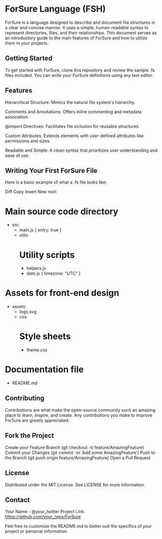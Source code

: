 # ForSure Language (FSH)

ForSure is a language designed to describe and document file structures in a clear and concise manner. It uses a simple, human-readable syntax to represent directories, files, and their relationships. This document serves as an introductory guide to the main features of ForSure and how to utilize them in your projects.

## Getting Started

To get started with ForSure, clone this repository and review the sample .fs files included. You can write your ForSure definitions using any text editor.

## Features

Hierarchical Structure: Mimics the natural file system's hierarchy.

Comments and Annotations: Offers inline commenting and metadata association.

@import Directives: Facilitates file inclusion for reusable structures.

Custom Attributes: Extends elements with user-defined attributes like permissions and sizes.

Readable and Simple: A clean syntax that prioritizes user understanding and ease of use.

## Writing Your First ForSure File

Here is a basic example of what a .fs file looks like:

Diff
Copy
Insert
New
root:
  # Main source code directory
  - src:
      - main.js { entry: true }
      - utils:
          # Utility scripts
          - helpers.js
          - date.js { timezone: "UTC" }
  # Assets for front-end design
  - assets:
      - logo.svg
      - css:
          # Style sheets
          - theme.css
  # Documentation file
  - README.md

## Contributing

Contributions are what make the open-source community such an amazing place to learn, inspire, and create. Any contributions you make to improve ForSure are greatly appreciated.

## Fork the Project

Create your Feature Branch (git checkout -b feature/AmazingFeature)
Commit your Changes (git commit -m 'Add some AmazingFeature')
Push to the Branch (git push origin feature/AmazingFeature)
Open a Pull Request

## License

Distributed under the MIT License. See LICENSE for more information.

## Contact

Your Name - @your_twitter
Project Link: https://github.com/your_repo/ForSure

Feel free to customize the README.md to better suit the specifics of your project or personal information.
